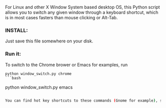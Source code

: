For Linux and other X Window System based desktop OS, this Python script allows you to switch any given window through a keyboard shortcut, which is in most cases fasters than mouse clicking or Alt-Tab.


### INSTALL:

Just save this file somewhere on your disk.

### Run it:

To switch to the Chrome brower  or Emacs for examples, run

``` 
python window_switch.py chrome
```bash

``` 
python window_switch.py emacs
```bash

You can find hot key shortcuts to these commands (Gnome for example), so Ctl-Alt-G will switch to Chrome.
